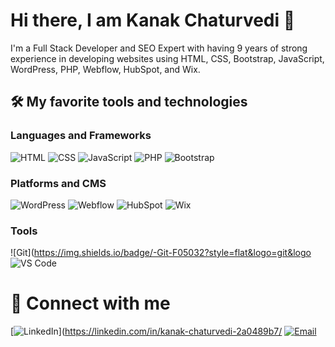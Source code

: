 # Hi there, I am Kanak Chaturvedi 👋

I'm a Full Stack Developer and SEO Expert with having 9 years of strong experience in developing websites using HTML, CSS, Bootstrap, JavaScript, WordPress, PHP, Webflow, HubSpot, and Wix.

## 🛠️ My favorite tools and technologies

### Languages and Frameworks
![HTML](https://img.shields.io/badge/-HTML-E34F26?style=flat&logo=html5&logoColor=white)
![CSS](https://img.shields.io/badge/-CSS-1572B6?style=flat&logo=css3&logoColor=white)
![JavaScript](https://img.shields.io/badge/-JavaScript-F7DF1E?style=flat&logo=javascript&logoColor=black)
![PHP](https://img.shields.io/badge/-PHP-777BB4?style=flat&logo=php&logoColor=white)
![Bootstrap](https://img.shields.io/badge/-Bootstrap-563D7C?style=flat&logo=bootstrap&logoColor=white)

### Platforms and CMS
![WordPress](https://img.shields.io/badge/-WordPress-21759B?style=flat&logo=wordpress&logoColor=white)
![Webflow](https://img.shields.io/badge/-Webflow-4353FF?style=flat&logo=webflow&logoColor=white)
![HubSpot](https://img.shields.io/badge/-HubSpot-FF7A59?style=flat&logo=hubspot&logoColor=white)
![Wix](https://img.shields.io/badge/-Wix-000?style=flat&logo=wix&logoColor=white)

### Tools
![Git](https://img.shields.io/badge/-Git-F05032?style=flat&logo=git&logo
![VS Code](https://img.shields.io/badge/-VS%20Code-007ACC?style=flat&logo=visual-studio-code&logoColor=white)

# 🔗 Connect with me

[![LinkedIn](https://img.shields.io/badge/-LinkedIn-0077B5?style=flat&logo=linkedin&logoColor=white)](https://linkedin.com/in/kanak-chaturvedi-2a0489b7/
[![Email](https://img.shields.io/badge/-Email-D14836?style=flat&logo=gmail&logoColor=white)](mailto:kanakgbs@gmail.com)

<!---
kanakch25/kanakch25 is a ✨ special ✨ repository because its `README.md` (this file) appears on your GitHub profile.
You can click the Preview link to take a look at your changes.
--->
